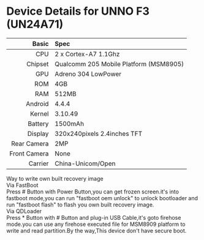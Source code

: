 Device Details for UNNO F3 (UN24A71)
==============

Basic   | Spec
-------:|:----------
CPU     | 2 x Cortex-A7 1.1Ghz
Chipset | Qualcomm 205 Mobile Platform (MSM8905)
GPU     | Adreno 304 LowPower
ROM     | 4GB
RAM     | 512MB
Android | 4.4.4
Kernel  | 3.10.49
Battery | 1500mAh
Display | 320x240pixels 2.4inches TFT
Rear Camera  | 2MP
Front Camera | None
Carrier | China-Unicom/Open

  Way to write own built recovery image  
  Via FastBoot  
  Press \# Button with Power Button,you can get frozen screen.it's into fastboot mode,you can run "fastboot oem unlock" to unlock bootloader and run "fastboot flash" to flash you  own built recovery image.  
  Via QDLoader  
  Press \* Button with \# Button and plug-in USB Cable,it's goto firehose mode.you can use any firehose executed file for MSM8909 platform to write and read partition.By the way,This device don't have secure boot.
